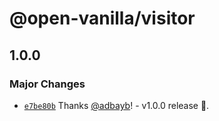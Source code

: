 # @open-vanilla/visitor

## 1.0.0

### Major Changes

- [`e7be80b`](https://github.com/adbayb/open-vanilla/commit/e7be80b120464f4fe660e59d74bcc71bc5f2c5d0) Thanks [@adbayb](https://github.com/adbayb)! - v1.0.0 release 🚀.

